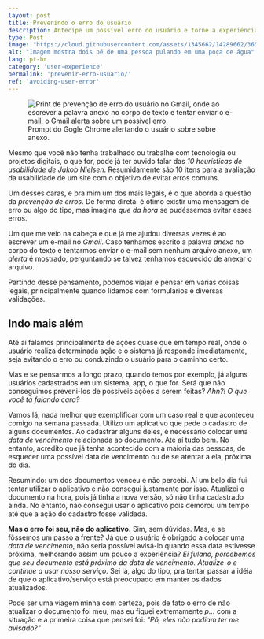 ```yaml
---
layout: post
title: Prevenindo o erro do usuário
description: Antecipe um possível erro do usuário e torne a experiência mais agradável
type: Post
image: "https://cloud.githubusercontent.com/assets/1345662/14289662/365c31fe-fb32-11e5-9da0-20ff8216417e.jpg"
alt: "Imagem mostra dois pé de uma pessoa pulando em uma poça de água"
lang: pt-br
category: 'user-experience'
permalink: 'prevenir-erro-usuario/'
ref: 'avoiding-user-error'
---
```


<figure class="loading">
    <img src="https://cloud.githubusercontent.com/assets/1345662/14282421/9b6c48c2-fb14-11e5-8823-08ce793e60e1.png" alt="Print de prevenção de erro do usuário no Gmail, onde ao escrever a palavra anexo no corpo de texto e tentar enviar o e-mail, o Gmail alerta sobre um possível erro.">
    <figcaption>Prompt do Gogle Chrome alertando o usuário sobre sobre anexo.</figcaption>
</figure>

Mesmo que você não tenha trabalhado ou trabalhe com tecnologia ou projetos digitais, o que for, pode já ter ouvido falar das *10 heurísticas de usabilidade de Jakob Nielsen*. Resumidamente são 10 itens para a avaliação da usabilidade de um site com o objetivo de evitar erros comuns.

Um desses caras, e pra mim um dos mais legais, é o que aborda a questão da *prevenção de erros*. De forma direta: é ótimo existir uma mensagem de erro ou algo do tipo, mas imagina *que da hora* se pudéssemos evitar esses erros.

Um que me veio na cabeça e que já me ajudou diversas vezes é ao escrever um e-mail no *Gmail*. Caso tenhamos escrito a palavra *anexo* no corpo do texto e tentarmos enviar o e-mail sem nenhum arquivo anexo, um *alerta* é mostrado, perguntando se talvez tenhamos esquecido de anexar o arquivo.

Partindo desse pensamento, podemos viajar e pensar em várias coisas legais, principalmente quando lidamos com formulários e diversas validações.

## Indo mais além

Até aí falamos principalmente de ações quase que em tempo real, onde o usuário realiza determinada ação e o sistema já responde imediatamente, seja evitando o erro ou conduzindo o usuário para o caminho certo.

Mas e se pensarmos a longo prazo, quando temos por exemplo, já alguns usuários cadastrados em um sistema, app, o que for. Será que não conseguimos preveni-los de possíveis ações a serem feitas? *Ahn?! O que você tá falando cara?*

Vamos lá, nada melhor que exemplificar com um caso real e que aconteceu comigo na semana passada. Utilizo um aplicativo que pede o cadastro de alguns documentos. Ao cadastrar alguns deles, é necessário colocar uma *data de vencimento* relacionada ao documento. Até aí tudo bem. No entanto, acredito que já tenha acontecido com a maioria das pessoas, de esquecer uma possível data de vencimento ou de se atentar a ela, próxima do dia.

Resumindo: um dos documentos venceu e não percebi. Aí um belo dia fui tentar utilizar o aplicativo e não consegui justamente por isso. Atualizei o documento na hora, pois já tinha a nova versão, só não tinha cadastrado ainda. No entanto, não consegui usar o aplicativo pois demorou um tempo até que a ação do cadastro fosse validada.

**Mas o erro foi seu, não do aplicativo.** Sim, sem dúvidas. Mas, e se fôssemos um passo a frente? Já que o usuário é obrigado a colocar uma *data de vencimento*, não seria possível avisá-lo quando essa data estivesse próxima, melhorando assim um pouco a experiência? *Ei fulano, percebemos que seu documento está próximo da data de vencimento. Atualize-o e continue a usar nosso serviço.* Sei lá, algo do tipo, pra tentar passar a idéia de que o aplicativo/serviço está preocupado em manter os dados atualizados.

Pode ser uma viagem minha com certeza, pois de fato o erro de não atualizar o documento foi meu, mas eu fiquei extremamente *p...* com a situação e a primeira coisa que pensei foi: *"Pô, eles não podiam ter me avisado?"*
